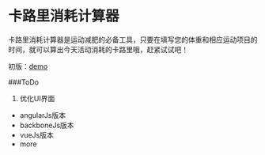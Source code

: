 ﻿卡路里消耗计算器
===============

卡路里消耗计算器是运动减肥的必备工具，只要在填写您的体重和相应运动项目的时间，就可以算出今天活动消耗的卡路里哦，赶紧试试吧！

初版：[demo]

###ToDo

1. 优化UI界面
- angularJs版本
- backboneJs版本
- vueJs版本
- more


[demo]:http://matthew-sun.github.io/labs/heat-calculation/